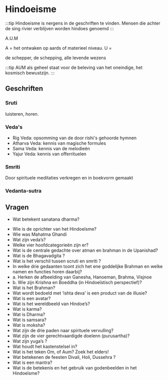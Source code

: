 # Hindoeisme

:::tip
Hindoeisme is nergens in de geschriften te vinden. Mensen die achter de sing rivier verblijven worden hindoes genoemd
:::

A.U.M

A = het ontwaken op aards of materieel niveau.
U =

de schepper, de schepping, alle levende wezens

:::tip
AUM als geheel staat voor de beleving van het oneindige, het kosmisch bewustzijn.
:::

## Geschriften

### Sruti

luisteren, horen.

### Veda's

- Rig Veda: opsomming van de door rishi's gehoorde hymnen
- Atharva Veda: kennis van magische formules
- Sama Veda: kennis van de melodieën
- Yajur Veda: kennis van offerrituelen

### Smriti

Door spirituele meditaties verkregen en in boekvorm gemaakt

### Vedanta-sutra

## Vragen

- Wat betekent sanatana dharma?

* Wie is de oprichter van het Hindoeïsme?
* Wie was Mahatma Ghandi
* Wat zijn veda’s?
* Welke vier hoofdcategorieën zijn er?
* Wat is de centrale gedachte over atman en brahman in de Upanishad?
* Wat is de Bhagavadgita ?
* Wat is het verschil tussen scruti en smriti ?
* In welke drie gedaanten toont zich het ene goddelijke Brahman en welke namen en functies horen daarbij?
* a. Herken de afbeelding van Ganesha, Hanoeman, Brahma, Visjnoe
* b. Wie zijn Krishna en Boeddha (in Hindoeïstisch perspectief)?
* Wat is het Brahman?
* Wat wordt bedoeld met ‘ishta deva’ is een product van de illusie?
* Wat is een avatar?
* Wat is het wereldbeeld van Hindoe’s?
* Wat is karma?
* Wat is Dharma?
* Wat is samsara?
* Wat is moksha?
* Wat zijn de drie paden naar spirituele vervulling?
* Wat zijn de vier gerechtvaardigde doelenn (purusartha)?
* Wat zijn yuga’s ?
* Wat houdt het kastenstelsel in?
* Wat is het teken Om, of Aum? Zoek het elders!
* Wat betekenen de feesten Divali, Holi, Dussehra ?
* Wat is een mantra?
* Wat is de betekenis en het gebruik van godenbeelden in het Hindoeïsme?
